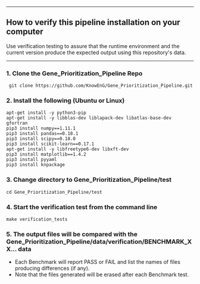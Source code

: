 * * * 
## How to verify this pipeline installation on your computer
Use verification testing to assure that the runtime environment and the current version produce the expected output using this repository's data.
* * * 

### 1. Clone the Gene_Prioritization_Pipeline Repo
```
 git clone https://github.com/KnowEnG/Gene_Prioritization_Pipeline.git
```

### 2. Install the following (Ubuntu or Linux)
  ```
 apt-get install -y python3-pip
 apt-get install -y libblas-dev liblapack-dev libatlas-base-dev gfortran
 pip3 install numpy==1.11.1
 pip3 install pandas==0.18.1
 pip3 install scipy==0.18.0
 pip3 install scikit-learn==0.17.1
 apt-get install -y libfreetype6-dev libxft-dev
 pip3 install matplotlib==1.4.2
 pip3 install pyyaml
 pip3 install knpackage
```

### 3. Change directory to Gene_Prioritization_Pipeline/test

```
cd Gene_Prioritization_Pipeline/test
```

### 4. Start the verification test from the command line

```
make verification_tests
```

### 5. The output files will be compared with the Gene_Prioritization_Pipeline/data/verification/BENCHMARK_XX... data
* Each Benchmark will report PASS or FAIL and list the names of files producing differences (if any).
* Note that the files generated will be erased after each Benchmark test.

